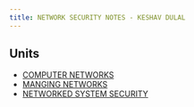 ```yaml
---
title: NETWORK SECURITY NOTES - KESHAV DULAL
---
```


## Units

- [COMPUTER NETWORKS](https://keshavdulal.github.io/btec-notes/notes/computer-networks)
- [MANGING NETWORKS](https://keshavdulal.github.io/btec-notes/notes/managing-networks/btec-mn-notes)
- [NETWORKED SYSTEM SECURITY](https://keshavdulal.github.io/btec-notes/notes/networked-systems-security)
